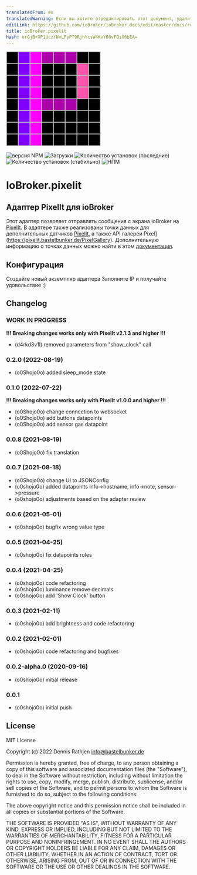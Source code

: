 ```yaml
---
translatedFrom: en
translatedWarning: Если вы хотите отредактировать этот документ, удалите поле «translatedFrom», в противном случае этот документ будет снова автоматически переведен
editLink: https://github.com/ioBroker/ioBroker.docs/edit/master/docs/ru/adapterref/iobroker.pixelit/README.md
title: ioBroker.pixelit
hash: erGjB+XP1UczfNvLFyPT9RjhYcsW4KvY60vFQiX6bEA=
---
```

![Логотип](../../../en/adapterref/iobroker.pixelit/admin/pixelit.png)

![версия NPM](http://img.shields.io/npm/v/iobroker.pixelit.svg)
![Загрузки](https://img.shields.io/npm/dm/iobroker.pixelit.svg)
![Количество установок (последние)](http://iobroker.live/badges/pixelit-installed.svg)
![Количество установок (стабильно)](http://iobroker.live/badges/pixelit-stable.svg)
![НПМ](https://nodei.co/npm/iobroker.pixelit.png?downloads=true)

# IoBroker.pixelit
## Адаптер PixelIt для ioBroker
Этот адаптер позволяет отправлять сообщения с экрана ioBroker на [PixelIt](https://github.com/pixelit-project/PixelIt).
В адаптере также реализованы точки данных для дополнительных датчиков [PixelIt](https://github.com/pixelit-project/PixelIt), а также API галереи Pixel](https://pixelit.bastelbunker.de/PixelGallery).
Дополнительную информацию о точках данных можно найти в этом [документация](https://pixelit-project.github.io/iobroker.html).

## Конфигурация
Создайте новый экземпляр адаптера Заполните IP и получайте удовольствие :)

## Changelog

<!--
 https://github.com/AlCalzone/release-script#usage
    npm run release major -- -p iobroker license --all 0.9.8 -> 1.0.0
    npm run release minor -- -p iobroker license --all 0.9.8 -> 0.10.0
    npm run release patch -- -p iobroker license --all 0.9.8 -> 0.9.9
    npm run release prerelease beta -- -p iobroker license --all v0.2.1 -> v0.2.2-beta.0
	Placeholder for the next version (at the beginning of the line):
	### **WORK IN PROGRESS**
-->

### **WORK IN PROGRESS**
**!!! Breaking changes works only with PixelIt v2.1.3 and higher !!!**
- (d4rkd3v1l)  removed parameters from "show_clock" call

### 0.2.0 (2022-08-19)

-   (o0Shojo0o) added sleep_mode state

### 0.1.0 (2022-07-22)
**!!! Breaking changes works only with PixelIt v1.0.0 and higher !!!**
-   (o0Shojo0o) change conncetion to websocket
-   (o0Shojo0o) add buttons datapoints
-   (o0Shojo0o) add sensor gas datapoint

### 0.0.8 (2021-08-19)

-   (o0Shojo0o) fix translation

### 0.0.7 (2021-08-18)

-   (o0Shojo0o) change UI to JSONConfig
-   (o0shojo0o) added datapoints info->hostname, info->note, sensor->pressure
-   (o0shojo0o) adjustments based on the adapter review

### 0.0.6 (2021-05-01)

-   (o0shojo0o) bugfix wrong value type

### 0.0.5 (2021-04-25)

-   (o0shojo0o) fix datapoints roles

### 0.0.4 (2021-04-25)

-   (o0shojo0o) code refactoring
-   (o0shojo0o) luminance remove decimals
-   (o0shojo0o) add 'Show Clock' button

### 0.0.3 (2021-02-11)

-   (o0shojo0o) add brightness and code refactoring

### 0.0.2 (2021-02-01)

-   (o0shojo0o) code refactoring and bugfixes

### 0.0.2-alpha.0 (2020-09-16)

-   (o0shojo0o) initial release

### 0.0.1

-   (o0shojo0o) initial push

## License

MIT License

Copyright (c) 2022 Dennis Rathjen <info@bastelbunker.de>

Permission is hereby granted, free of charge, to any person obtaining a copy
of this software and associated documentation files (the "Software"), to deal
in the Software without restriction, including without limitation the rights
to use, copy, modify, merge, publish, distribute, sublicense, and/or sell
copies of the Software, and to permit persons to whom the Software is
furnished to do so, subject to the following conditions:

The above copyright notice and this permission notice shall be included in all
copies or substantial portions of the Software.

THE SOFTWARE IS PROVIDED "AS IS", WITHOUT WARRANTY OF ANY KIND, EXPRESS OR
IMPLIED, INCLUDING BUT NOT LIMITED TO THE WARRANTIES OF MERCHANTABILITY,
FITNESS FOR A PARTICULAR PURPOSE AND NONINFRINGEMENT. IN NO EVENT SHALL THE
AUTHORS OR COPYRIGHT HOLDERS BE LIABLE FOR ANY CLAIM, DAMAGES OR OTHER
LIABILITY, WHETHER IN AN ACTION OF CONTRACT, TORT OR OTHERWISE, ARISING FROM,
OUT OF OR IN CONNECTION WITH THE SOFTWARE OR THE USE OR OTHER DEALINGS IN THE
SOFTWARE.
